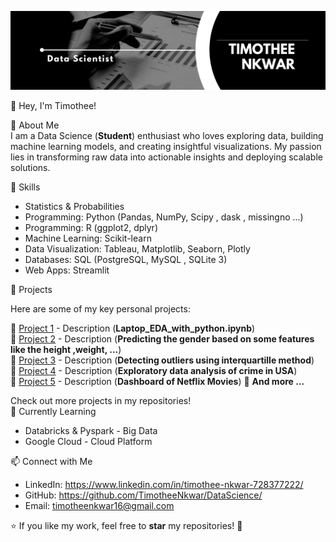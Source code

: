 ![TIMOTHEE NKWAR ](https://github.com/TimotheeNkwar/TIMOTHEE-NKWAR/blob/main/Data%20Scientist.png)

 👋 Hey, I'm Timothee!  

 🚀 About Me  
I am a Data Science (**Student**) enthusiast who loves exploring data, building machine learning models, and creating insightful visualizations. My passion lies in transforming raw data into actionable insights and deploying scalable solutions.  

🔧 Skills  

- Statistics & Probabilities
- Programming: Python (Pandas, NumPy, Scipy , dask , missingno  ...)
- Programming: R (ggplot2, dplyr)  
- Machine Learning: Scikit-learn
- Data Visualization: Tableau, Matplotlib, Seaborn, Plotly 
- Databases: SQL (PostgreSQL, MySQL , SQLite 3)   
- Web Apps: Streamlit
  
 📌 Projects  
 
Here are some of my key personal projects: 

🔹 [Project 1](#) - Description  (**Laptop_EDA_with_python.ipynb**)  
🔹 [Project 2](#) - Description (**Predicting the gender based on some features like the height ,weight, ...**)  
🔹 [Project 3](#) - Description (**Detecting outliers using interquartille method**)  
🔹 [Project 4](#) - Description (**Exploratory data analysis of crime in USA**)  
🔹 [Project 5](#) - Description (**Dashboard of Netflix Movies**) 
🔹 **And more ...**

Check out more projects in my repositories!  
🌱 Currently Learning

- Databricks & Pyspark - Big Data
- Google Cloud  - Cloud Platform

  
📫 Connect with Me  
- LinkedIn: https://www.linkedin.com/in/timothee-nkwar-728377222/
- GitHub: https://github.com/TimotheeNkwar/DataScience/
- Email: timotheenkwar16@gmail.com

⭐️ If you like my work, feel free to **star** my repositories! 🚀  

